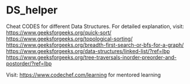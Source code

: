 # DS_helper
Cheat CODES for different Data Structures.
For detailed explanation, visit: 
https://www.geeksforgeeks.org/quick-sort/
https://www.geeksforgeeks.org/topological-sorting/
https://www.geeksforgeeks.org/breadth-first-search-or-bfs-for-a-graph/
https://www.geeksforgeeks.org/data-structures/linked-list/?ref=lbp
https://www.geeksforgeeks.org/tree-traversals-inorder-preorder-and-postorder/?ref=lbp

Visit: https://www.codechef.com/learning for mentored learning
